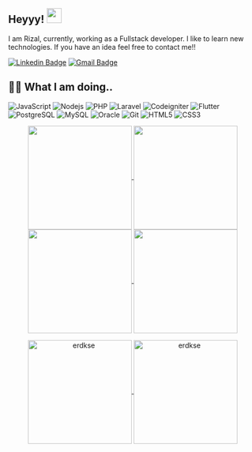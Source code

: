 ## Heyyy! <img src="https://raw.githubusercontent.com/rizaljihadudin/erdkse/main/wave.gif" width="30">

I am Rizal, currently, working as a Fullstack developer. I like to learn new technologies. If you have an idea feel free to contact me!!

[![Linkedin Badge](https://img.shields.io/badge/-RizalJihadudin-blue?style=flat&logo=Linkedin&logoColor=white&link=https://www.linkedin.com/in/rizaljihadudin/)](https://www.linkedin.com/in/rizaljihadudin/)
[![Gmail Badge](https://img.shields.io/badge/-rizaljihadudin@gmail.com-BB001B?style=flat&logo=Gmail&logoColor=white&link=mailto:rizaljihadudin@gmail.com)](mailto:erdikose8@gmail.com)

## 👨‍💻 What I am doing..

![JavaScript](https://img.shields.io/badge/-JavaScript-323330?style=flat&logo=javascript&logoColor=white)
![Nodejs](https://img.shields.io/badge/-Nodejs-68a063?style=flat&logo=Node.js&logoColor=white)
![PHP](https://img.shields.io/badge/PHP-777BB4?logo=php&logoColor=white)
![Laravel](https://img.shields.io/badge/Laravel-2e2e2e?logo=laravel)
![Codeigniter](https://img.shields.io/badge/Codeigniter-2e2e2e?logo=codeigniter)
![Flutter](https://img.shields.io/badge/Flutter-blue?logo=flutter&amp;logoColor=white)
![PostgreSQL](https://img.shields.io/badge/-PostgreSQL-336791?style=flat&logo=postgresql&logoColor=white)
![MySQL](https://img.shields.io/badge/-MySQL-00758F?style=flat&logo=mysql&logoColor=white)
![Oracle](https://img.shields.io/badge/Oracle-F80000?style=for-the-badge&logo=Oracle&logoColor=white)
![Git](https://img.shields.io/badge/-Git-f34f29?style=flat&logo=git&logoColor=white)
![HTML5](https://img.shields.io/badge/-HTML5-f06529?style=flat&logo=html5&logoColor=white)
![CSS3](https://img.shields.io/badge/-CSS3-264de4?style=flat&logo=css3&logoColor=white)

<p align="center">
    <a href="https://github.com/rizaljihadudin#gh-light-mode-only">
        <img height="210em" src="https://github-readme-stats.vercel.app/api?username=rizaljihadudin&count_private=true&show_icons=true&include_all_commits=true&custom_title=rizaljihadudin%27s%20github%20stats&hide_border=true&line_height=28&theme=graywhite" align = "center"/>
    </a>
    <a href="https://github.com/rizaljihadudin#gh-light-mode-only">
        <img height="210em" src="https://github-readme-stats.vercel.app/api/top-langs/?username=rizaljihadudin&count_private=true&show_icons=true&include_all_commits=true&layout=compact&hide_border=true&langs_count=10&theme=graywhite" align = "center"/>
    </a>
    <a href="https://github.com/rizaljihadudin#gh-dark-mode-only">
        <img height="210em" src="https://github-readme-stats.vercel.app/api?username=rizaljihadudin&count_private=true&show_icons=true&include_all_commits=true&custom_title=rizaljihadudin%27s%20github%20stats&hide_border=true&line_height=28&theme=dark" align = "center"/>
    </a>
    <a href="https://github.com/rizaljihadudin#gh-dark-mode-only">
        <img height="210em" src="https://github-readme-stats.vercel.app/api/top-langs/?username=rizaljihadudin&count_private=true&show_icons=true&include_all_commits=true&layout=compact&hide_border=true&langs_count=10&theme=dark" align = "center"/>
    </a>
</p>

<p align="center">
    <a href="https://github.com/rizaljihadudin#gh-light-mode-only">
        <img height="210em" align="center" src="https://github-readme-streak-stats.herokuapp.com/?user=rizaljihadudin&theme=default" alt="erdkse" />
    </a>
    <a href="https://github.com/rizaljihadudin#gh-dark-mode-only">
        <img height="210em" align="center" src="https://github-readme-streak-stats.herokuapp.com/?user=rizaljihadudin&theme=dark" alt="erdkse" />
    </a>
</p>
